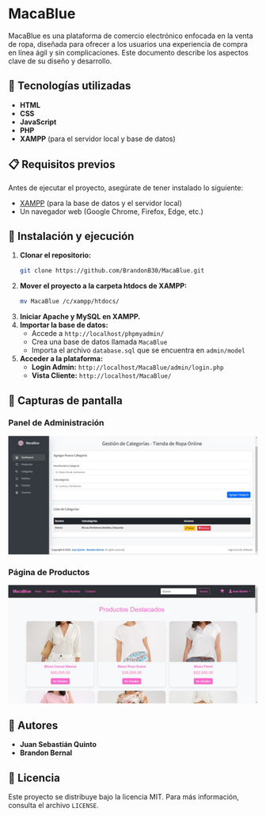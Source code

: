 # MacaBlue

MacaBlue es una plataforma de comercio electrónico enfocada en la venta de ropa, diseñada para ofrecer a los usuarios una experiencia de compra en línea ágil y sin complicaciones. Este documento describe los aspectos clave de su diseño y desarrollo.

## 📌 Tecnologías utilizadas

- **HTML**
- **CSS**
- **JavaScript**
- **PHP**
- **XAMPP** (para el servidor local y base de datos)

## 📋 Requisitos previos

Antes de ejecutar el proyecto, asegúrate de tener instalado lo siguiente:

- [XAMPP](https://www.apachefriends.org/es/index.html) (para la base de datos y el servidor local)
- Un navegador web (Google Chrome, Firefox, Edge, etc.)

## 🚀 Instalación y ejecución

1. **Clonar el repositorio:**
   ```bash
   git clone https://github.com/BrandonB30/MacaBlue.git
   ```
2. **Mover el proyecto a la carpeta htdocs de XAMPP:**
   ```bash
   mv MacaBlue /c/xampp/htdocs/
   ```
3. **Iniciar Apache y MySQL en XAMPP.**
4. **Importar la base de datos:**
   - Accede a `http://localhost/phpmyadmin/`
   - Crea una base de datos llamada `MacaBlue`
   - Importa el archivo `database.sql` que se encuentra en `admin/model`
5. **Acceder a la plataforma:**
   - **Login Admin:** `http://localhost/MacaBlue/admin/login.php`
   - **Vista Cliente:** `http://localhost/MacaBlue/`

## 📸 Capturas de pantalla

### Panel de Administración
![Admin Panel](https://github.com/BrandonB30/MacaBlue/blob/main/assets/images/Panel%20Admin.jpg)

### Página de Productos
![Productos](https://github.com/BrandonB30/MacaBlue/blob/main/assets/images/Panel%20User.jpg)

## 👥 Autores

- **Juan Sebastián Quinto**
- **Brandon Bernal**

## 📄 Licencia

Este proyecto se distribuye bajo la licencia MIT. Para más información, consulta el archivo `LICENSE`.
